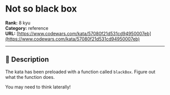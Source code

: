 # Not so black box

**Rank:** 8 kyu  
**Category:** reference  
**URL:** [https://www.codewars.com/kata/57080f21d531cd94950007eb](https://www.codewars.com/kata/57080f21d531cd94950007eb)

---

## 📝 Description

The kata has been preloaded with a function called
`blackBox`. Figure out what the function does.

You may need to think laterally!

